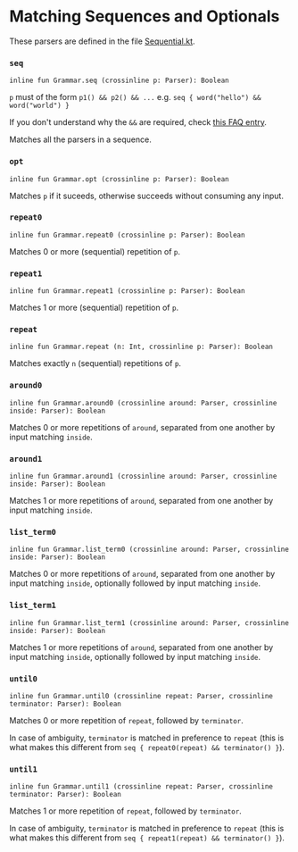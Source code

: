 #  Matching Sequences and Optionals

These parsers are defined in the file [Sequential.kt].

[Sequential.kt]: /norswap/autumn/parsers/Sequential.kt

### `seq`

    inline fun Grammar.seq (crossinline p: Parser): Boolean

`p` must of the form `p1() && p2() && ...`
e.g. `seq { word("hello") && word("world") }`

If you don't understand why the `&&` are required, check [this FAQ entry][pipes].
 
[pipes]: ../../faq/seq-choice-syntax.md

Matches all the parsers in a sequence.

### `opt`

    inline fun Grammar.opt (crossinline p: Parser): Boolean

Matches `p` if it suceeds, otherwise succeeds without consuming any input.

### `repeat0`

    inline fun Grammar.repeat0 (crossinline p: Parser): Boolean

Matches 0 or more (sequential) repetition of `p`.

### `repeat1`

    inline fun Grammar.repeat1 (crossinline p: Parser): Boolean

Matches 1 or more (sequential) repetition of `p`.

### `repeat`

    inline fun Grammar.repeat (n: Int, crossinline p: Parser): Boolean

Matches exactly `n` (sequential) repetitions of `p`.

### `around0`

    inline fun Grammar.around0 (crossinline around: Parser, crossinline inside: Parser): Boolean

Matches 0 or more repetitions of `around`, separated from one another by input matching `inside`.

### `around1`

    inline fun Grammar.around1 (crossinline around: Parser, crossinline inside: Parser): Boolean

Matches 1 or more repetitions of `around`, separated from one another by input matching `inside`.

### `list_term0`

    inline fun Grammar.list_term0 (crossinline around: Parser, crossinline inside: Parser): Boolean
    
Matches 0 or more repetitions of `around`, separated from one another by input matching `inside`,
optionally followed by input matching `inside`.

### `list_term1`

    inline fun Grammar.list_term1 (crossinline around: Parser, crossinline inside: Parser): Boolean

Matches 1 or more repetitions of `around`, separated from one another by input matching `inside`,
optionally followed by input matching `inside`.

### `until0`

    inline fun Grammar.until0 (crossinline repeat: Parser, crossinline terminator: Parser): Boolean

Matches 0 or more repetition of `repeat`, followed by `terminator`.

In case of ambiguity, `terminator` is matched in preference to `repeat`
(this is what makes this different from `seq { repeat0(repeat) && terminator() }`).

### `until1`

    inline fun Grammar.until1 (crossinline repeat: Parser, crossinline terminator: Parser): Boolean

Matches 1 or more repetition of `repeat`, followed by `terminator`.

In case of ambiguity, `terminator` is matched in preference to `repeat`
(this is what makes this different from `seq { repeat1(repeat) && terminator() }`).